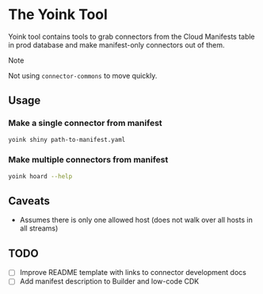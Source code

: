 # The Yoink Tool

Yoink tool contains tools to grab connectors from the Cloud Manifests table in prod database
and make manifest-only connectors out of them.

> [!note]
> Not using `connector-commons` to move quickly.

## Usage

### Make a single connector from manifest

```bash
yoink shiny path-to-manifest.yaml
```

### Make multiple connectors from manifest

```bash
yoink hoard --help
```

## Caveats

- Assumes there is only one allowed host (does not walk over all hosts in all streams)

## TODO

- [ ] Improve README template with links to connector development docs
- [ ] Add manifest description to Builder and low-code CDK
